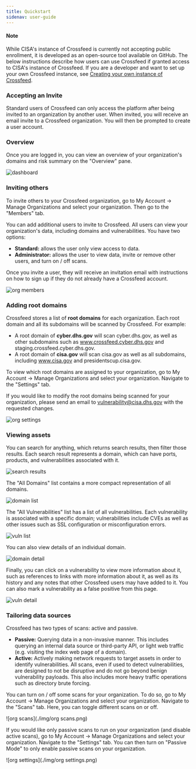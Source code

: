 ```yaml
---
title: Quickstart
sidenav: user-guide
---
```


<p>
<div class="usa-alert usa-alert--info">
  <div class="usa-alert__body">
  <h4 class="usa-alert__heading">Note</h4>
    <p class="usa-alert__text">
      While CISA's instance of Crossfeed is currently not accepting public enrollment, it is developed as an open-source tool available on GitHub. The below instructions describe how users can use Crossfeed if granted access to CISA's instance of Crossfeed. If you are a developer and want to set up your own Crossfeed instance, see <a href="/dev/own-instance/">Creating your own instance of Crossfeed</a>.
    </p>
  </div>
</div>
</p>

### Accepting an Invite

Standard users of Crossfeed can only access the platform after being invited to
an organization by another user. When invited, you will receive an email invite
to a Crossfeed organization. You will then be prompted to create a user account.

### Overview

Once you are logged in, you can view an overview of your organization's domains
and risk summary on the "Overview" pane.

![dashboard](./img/dashboard.png)

### Inviting others

To invite others to your Crossfeed organization, go to My Account -> Manage Organizations and select your organization. Then go to the "Members" tab.

You can add additional users to invite to Crossfeed. All users can view your organization's data, including domains and vulnerabilities. You have two options:

- **Standard:** allows the user only view access to data.
- **Administrator:** allows the user to view data, invite or remove other users, and turn on / off scans.

Once you invite a user, they will receive an invitation email with instructions on how to sign up if they do not already have a Crossfeed account.

![org members](./img/org%20members.png)

### Adding root domains

Crossfeed stores a list of **root domains** for each organization. Each root domain and all its subdomains will be scanned by Crossfeed. For example:

- A root domain of **cyber.dhs.gov** will scan cyber.dhs.gov, as well as other subdomains such as www.crossfeed.cyber.dhs.gov and staging.crossfeed.cyber.dhs.gov.
- A root domain of **cisa.gov** will scan cisa.gov as well as all subdomains, including www.cisa.gov and presidentscup.cisa.gov.

To view which root domains are assigned to your organization, go to My Account -> Manage Organizations and select your organization. Navigate to the "Settings" tab.

If you would like to modify the root domains being scanned for your organization, please send an email to vulnerability@cisa.dhs.gov with the requested changes.

![org settings](./img/org%20settings.png)

### Viewing assets

You can search for anything, which returns search results, then filter those results. Each search result represents a domain, which can have ports, products, and vulnerabilities associated with it.

![search results](./img/search%20results.png)

The "All Domains" list contains a more compact representation of all domains.

![domain list](./img/domain%20list.png)

The "All Vulnerabilities" list has a list of all vulnerabilities. Each vulnerability is associated with a specific domain; vulnerabilities include CVEs as well as other issues such as SSL configuration or misconfiguration errors.

![vuln list](./img/vuln%20list.png)

You can also view details of an individual domain.

![domain detail](./img/domain%20detail.png)

Finally, you can click on a vulnerability to view more information about it, such as references to links with more information about it, as well as its history and any notes that other Crossfeed users may have added to it. You can also mark a vulnerability as a false positive from this page.

![vuln detail](./img/vuln%20detail.png)

### Tailoring data sources

Crossfeed has two types of scans: active and passive.

- **Passive:** Querying data in a non-invasive manner. This includes querying an internal data source or third-party API, or light web traffic (e.g. visiting the index web page of a domain).
- **Active:** Actively making network requests to target assets in order to identify vulnerabilities. All scans, even if used to detect vulnerabilities, are designed to not be disruptive and do not go beyond benign vulnerability payloads. This also includes more heavy traffic operations such as directory brute forcing.

You can turn on / off some scans for your organization. To do so, go to My Account -> Manage Organizations and select your organization. Navigate to the "Scans" tab. Here, you can toggle different scans on or off.

![org scans](./img/org scans.png)

If you would like only passive scans to run on your organization (and disable active scans), go to My Account -> Manage Organizations and select your organization. Navigate to the "Settings" tab. You can then turn on "Passive Mode" to only enable passive scans on your organization.

![org settings](./img/org settings.png)
